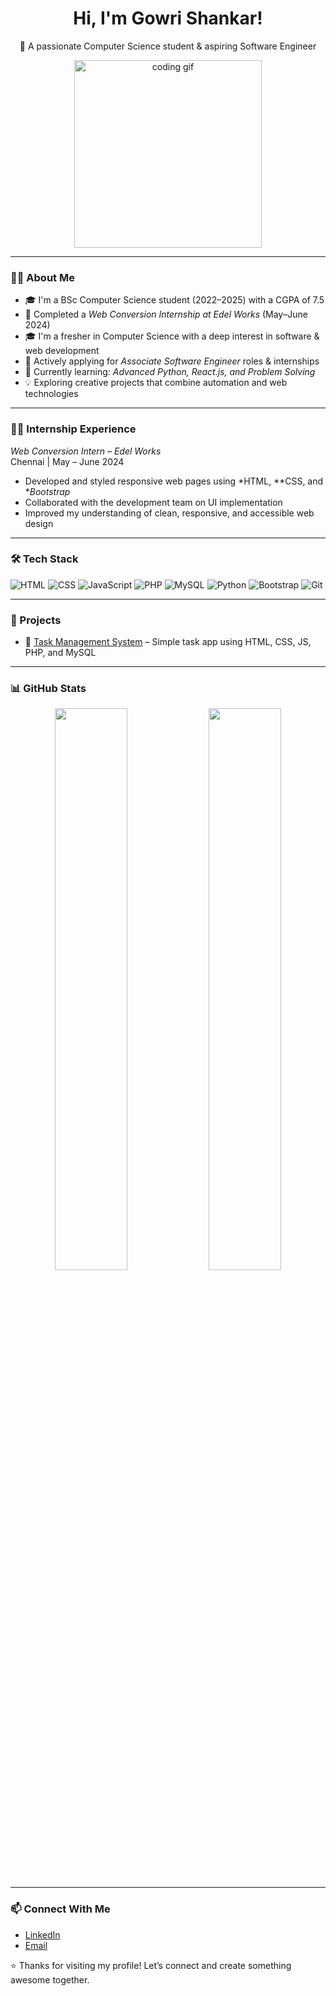 <h1 align="center">Hi, I'm Gowri Shankar!</h1>
<p align="center">🚀 A passionate Computer Science student & aspiring Software Engineer</p>

<p align="center">
  <img src="https://media.giphy.com/media/qgQUggAC3Pfv687qPC/giphy.gif" width="300" alt="coding gif" />
</p>

---

### 👨‍💻 About Me

- 🎓 I'm a BSc Computer Science student (2022–2025) with a CGPA of 7.5  
- 💼 Completed a *Web Conversion Internship at Edel Works* (May–June 2024)  
- 🎓 I'm a fresher in Computer Science with a deep interest in software & web development
- 💼 Actively applying for *Associate Software Engineer* roles & internships
- 🌱 Currently learning: *Advanced Python, React.js, and Problem Solving*
- 💡 Exploring creative projects that combine automation and web technologies

---

### 👨‍💼 Internship Experience

*Web Conversion Intern – Edel Works*  
Chennai | May – June 2024

- Developed and styled responsive web pages using *HTML, **CSS, and **Bootstrap*
- Collaborated with the development team on UI implementation
- Improved my understanding of clean, responsive, and accessible web design

---

### 🛠️ Tech Stack

![HTML](https://img.shields.io/badge/-HTML5-E34F26?logo=html5&logoColor=fff&style=flat)
![CSS](https://img.shields.io/badge/-CSS3-1572B6?logo=css3&logoColor=fff&style=flat)
![JavaScript](https://img.shields.io/badge/-JavaScript-F7DF1E?logo=javascript&logoColor=000&style=flat)
![PHP](https://img.shields.io/badge/-PHP-777BB4?logo=php&logoColor=fff&style=flat)
![MySQL](https://img.shields.io/badge/-MySQL-4479A1?logo=mysql&logoColor=fff&style=flat)
![Python](https://img.shields.io/badge/-Python-3776AB?logo=python&logoColor=fff&style=flat)
![Bootstrap](https://img.shields.io/badge/-Bootstrap-563D7C?logo=bootstrap&logoColor=fff&style=flat)
![Git](https://img.shields.io/badge/-Git-F05032?logo=git&logoColor=fff&style=flat)

---


### 📌 Projects

- 🔧 [Task Management System](https://github.com/yourusername/task-manager) – Simple task app using HTML, CSS, JS, PHP, and MySQL


---

### 📊 GitHub Stats

<p align="center">
  <img src="https://github-readme-stats.vercel.app/api?username=GowriShankarC&show_icons=true&theme=radical" width="48%" />
  <img src="https://github-readme-streak-stats.herokuapp.com/?user=GowriShankarC&theme=radical" width="48%" />
</p>

---

### 📫 Connect With Me

- [LinkedIn](https://www.linkedin.com/in/gowri-shankar-c40)
- [Email](mailto:gowrishankarc18@gmail.com)


⭐ Thanks for visiting my profile! Let’s connect and create something awesome together.

